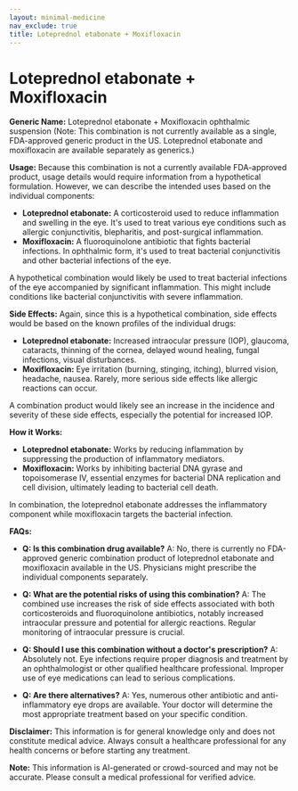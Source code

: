 ```yaml
---
layout: minimal-medicine
nav_exclude: true
title: Loteprednol etabonate + Moxifloxacin
---
```


# Loteprednol etabonate + Moxifloxacin

**Generic Name:** Loteprednol etabonate + Moxifloxacin ophthalmic suspension (Note:  This combination is not currently available as a single, FDA-approved generic product in the US.  Loteprednol etabonate and moxifloxacin are available separately as generics.)

**Usage:**  Because this combination is not a currently available FDA-approved product, usage details would require information from a hypothetical formulation.  However, we can describe the intended uses based on the individual components:

* **Loteprednol etabonate:** A corticosteroid used to reduce inflammation and swelling in the eye. It's used to treat various eye conditions such as allergic conjunctivitis, blepharitis, and post-surgical inflammation.
* **Moxifloxacin:** A fluoroquinolone antibiotic that fights bacterial infections.  In ophthalmic form, it's used to treat bacterial conjunctivitis and other bacterial infections of the eye.

A hypothetical combination would likely be used to treat bacterial infections of the eye accompanied by significant inflammation.  This might include conditions like bacterial conjunctivitis with severe inflammation.


**Side Effects:**  Again, since this is a hypothetical combination, side effects would be based on the known profiles of the individual drugs:

* **Loteprednol etabonate:** Increased intraocular pressure (IOP), glaucoma, cataracts, thinning of the cornea, delayed wound healing, fungal infections, visual disturbances.
* **Moxifloxacin:** Eye irritation (burning, stinging, itching), blurred vision, headache, nausea.  Rarely, more serious side effects like allergic reactions can occur.

A combination product would likely see an increase in the incidence and severity of these side effects, especially the potential for increased IOP.


**How it Works:**

* **Loteprednol etabonate:** Works by reducing inflammation by suppressing the production of inflammatory mediators.
* **Moxifloxacin:** Works by inhibiting bacterial DNA gyrase and topoisomerase IV, essential enzymes for bacterial DNA replication and cell division, ultimately leading to bacterial cell death.

In combination, the loteprednol etabonate addresses the inflammatory component while moxifloxacin targets the bacterial infection.


**FAQs:**

* **Q: Is this combination drug available?** A: No, there is currently no FDA-approved generic combination product of loteprednol etabonate and moxifloxacin available in the US.  Physicians might prescribe the individual components separately.

* **Q: What are the potential risks of using this combination?** A:  The combined use increases the risk of side effects associated with both corticosteroids and fluoroquinolone antibiotics, notably increased intraocular pressure and potential for allergic reactions.  Regular monitoring of intraocular pressure is crucial.

* **Q:  Should I use this combination without a doctor's prescription?** A: Absolutely not. Eye infections require proper diagnosis and treatment by an ophthalmologist or other qualified healthcare professional.  Improper use of eye medications can lead to serious complications.

* **Q: Are there alternatives?** A: Yes, numerous other antibiotic and anti-inflammatory eye drops are available. Your doctor will determine the most appropriate treatment based on your specific condition.


**Disclaimer:** This information is for general knowledge only and does not constitute medical advice.  Always consult a healthcare professional for any health concerns or before starting any treatment.


**Note:** This information is AI-generated or crowd-sourced and may not be accurate. Please consult a medical professional for verified advice.